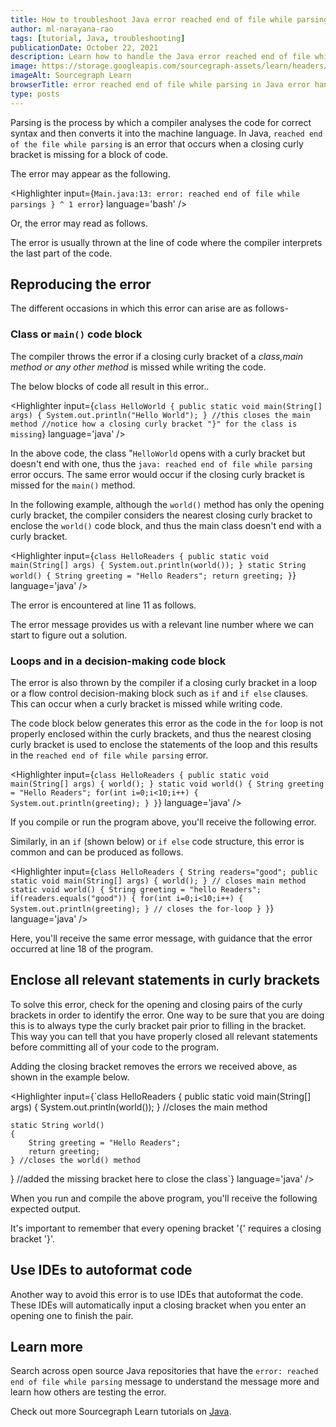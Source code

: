 ```yaml
---
title: How to troubleshoot Java error reached end of file while parsing
author: ml-narayana-rao
tags: [tutorial, Java, troubleshooting]
publicationDate: October 22, 2021
description: Learn how to handle the Java error reached end of file while parsing
image: https://storage.googleapis.com/sourcegraph-assets/learn/headers/sourcegraph-learn-header.png
imageAlt: Sourcegraph Learn
browserTitle: error reached end of file while parsing in Java error handling
type: posts
---
```


Parsing is the process by which a compiler analyses the code for correct syntax and then converts it into the machine language. In Java, `reached end of the file while parsing` is an error that occurs when a closing curly bracket is missing for a block of code.

The error may appear as the following.

<Highlighter
input={`Main.java:13: error: reached end of file while parsings
    }
     ^
1 error`}
language='bash'
/>

Or, the error may read as follows. 

<Highlighter
input='java: reached end of file while parsing'
language='bash'
/>

The error is usually thrown at the line of code where the compiler interprets the last part of the code.

## Reproducing the error

The different occasions in which this error can arise are as follows-

### Class or `main()` code block

The compiler throws the error if a closing curly bracket of a   *class,main method or any other method* is missed while writing the code. 

The below blocks of code all result in this error..

<Highlighter
input={`class HelloWorld
{
    public static void main(String[] args)
    {
        System.out.println("Hello World");
    } //this closes the main method
    //notice how a closing curly bracket "}" for the class is missing`}
language='java'
/>

In the above code, the class "`HelloWorld` opens with a curly bracket but doesn't end with one, thus the `java: reached end of file while parsing` error occurs. The same error would occur if the closing curly bracket is missed for the `main()` method.

In the following example, although the `world()` method has only the opening curly bracket, the compiler considers the nearest closing curly bracket to enclose the `world()` code block, and thus the main class doesn't end with a curly bracket.

<Highlighter
input={`class HelloReaders
{
    public static void main(String[] args)
    {
        System.out.println(world());
    }
    static String world()
    {
        String greeting = "Hello Readers";
    return greeting;
}`}
language='java'
/>

The error is encountered at line 11 as follows.

<Highlighter
input='HelloReaders.java:11: error: reached end of file while parsing
}
 ^
1 error'
language='bash'
/>

The error message provides us with a relevant line number where we can start to figure out a solution. 

### Loops and in a decision-making code block

The error is also thrown by the compiler if a closing curly bracket in a loop or a flow control decision-making block such as `if` and `if else` clauses. This can occur when a curly bracket is missed while writing code.

The code block below generates this error as the code in the `for` loop is not properly enclosed within the curly brackets, and thus the nearest closing curly bracket is used to enclose the statements of the loop and this results in the `reached end of file while parsing` error.

<Highlighter
input={`class HelloReaders
{
    public static void main(String[] args)
    {
        world();
    }
    static void world()
    {
        String greeting = "Hello Readers";
        for(int i=0;i<10;i++)
        {
            System.out.println(greeting);
    }
}`}
language='java'
/>

If you compile or run the program above, you'll receive the following error. 

<Highlighter
input='HelloReaders.java:14: error: reached end of file while parsing
}
 ^
1 error'
language='bash'
/>

Similarly, in an `if` (shown below) or `if else` code structure, this error is common and can be produced as follows.

<Highlighter
input={`class HelloReaders
{
    String readers="good";
    public static void main(String[] args)
    {
        world();
    } // closes main method
    static void world()
    {
        String greeting = "hello Readers";
        if(readers.equals("good"))
         {
           for(int i=0;i<10;i++)
           {
              System.out.println(greeting);
           } // closes the for-loop
    }
}`}
language='java'
/>

Here, you'll receive the same error message, with guidance that the error occurred at line 18 of the program.

## Enclose all relevant statements in curly brackets

To solve this error, check for the opening and closing pairs of the curly brackets in order to identify the error. One way to be sure that you are doing this is to always type the curly bracket pair prior to filling in the bracket. This way you can tell that you have properly closed all relevant statements before committing all of your code to the program.

Adding the closing bracket removes the errors we received above, as shown in the example below.

<Highlighter
input={`class HelloReaders
{
    public static void main(String[] args)
    {
        System.out.println(world());
    } //closes the main method

    static String world()
    {
        String greeting = "Hello Readers";
        return greeting;
    } //closes the world() method
} //added the missing bracket here to close the class`}
language='java'
/>

When you run and compile the above program, you'll receive the following expected output. 

<Highlighter
input='Hello Readers'
language='bash'
/>

It's important to remember that every opening bracket '{' requires a closing bracket '}'.

## Use IDEs to autoformat code

Another way to avoid this error is to use IDEs that autoformat the code. These IDEs will automatically input a closing bracket when you enter an opening one to finish the pair.

## Learn more

Search across open source Java repositories that have the `error: reached end of file while parsing` message to understand the message more and learn how others are testing the error. 

<SourcegraphSearch query="error: reached end of file while parsing lang:java" patternType="literal"/>

Check out more Sourcegraph Learn tutorials on [Java](https://learn.sourcegraph.com/tags/java).
